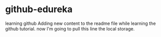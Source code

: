 # github-edureka
learning github
Adding new content to the readme file while learning the github tutorial. 
now I'm going to pull this line the local storage.
